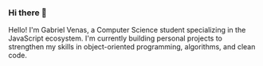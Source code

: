 ### Hi there 👋

Hello! I'm Gabriel Venas, a Computer Science student specializing in the JavaScript ecosystem.
I'm currently building personal projects to strengthen my skills in object-oriented programming, algorithms, and clean code.

<!--
## 📊 GitHub Stats

![GitHub Stats](https://github-readme-stats.vercel.app/api?username=gcvenas&show_icons=true&theme=github_dark&hide_border=true)
![Top Languages](https://github-readme-stats.vercel.app/api/top-langs/?username=gcvenas&layout=compact&theme=github_dark&hide_border=true)
--> 
